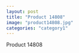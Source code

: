 ```yaml
---
layout: post
title: "Product 14808"
image: "product14808.jpg"
categories: "category1"
---
```

Product 14808
